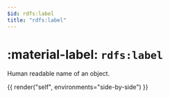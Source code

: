 ```yaml
---
$id: rdfs:label
title: "rdfs:label"
---
```


# :material-label: `rdfs:label`

Human readable name of an object.

{{ render("self", environments="side-by-side") }}

